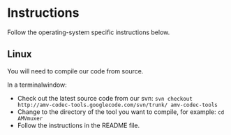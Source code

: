 # Instructions #

Follow the operating-system specific instructions below.

## Linux ##

You will need to compile our code from source.

In a terminalwindow:
  * Check out the latest source code from our svn: `svn checkout http://amv-codec-tools.googlecode.com/svn/trunk/ amv-codec-tools`
  * Change to the directory of the tool you want to compile, for example: `cd AMVmuxer`
  * Follow the instructions in the README file.




